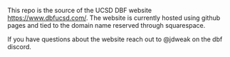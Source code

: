 This repo is the source of the UCSD DBF website https://www.dbfucsd.com/. The website is currently hosted using github pages and tied to the domain name reserved through squarespace. 

If you have questions about the website reach out to @jdweak on the dbf discord.
